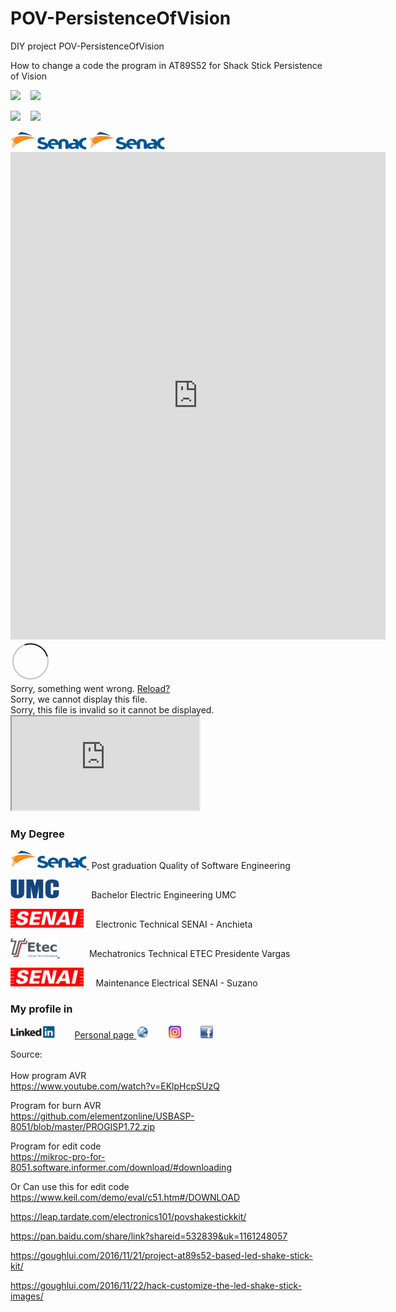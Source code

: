 # POV-PersistenceOfVision
DIY project POV-PersistenceOfVision


How to change a code the program in AT89S52 for Shack Stick Persistence of Vision


<img src="https://github.com/mariliahoshino/Shake_Stick_POV-PersistenceOfVision/blob/main/picture/20201216_214225.jpg?raw=true" height="400" widht="400" > &nbsp;&nbsp;&nbsp;<img src="https://github.com/mariliahoshino/Shake_Stick_POV-PersistenceOfVision/blob/main/picture/20201216_214733.jpg?raw=true" height="400" widht="400" > <br>

<img src="https://github.com/mariliahoshino/Shake_Stick_POV-PersistenceOfVision/blob/main/picture/20201216_231614.jpg?raw=true" height="400" widht="400" > &nbsp;&nbsp;&nbsp;<img src="https://github.com/mariliahoshino/Shake_Stick_POV-PersistenceOfVision/blob/main/picture/20201216_231623.jpg?raw=true" height="400" widht="400" > <br>

<img src="https://github.com/mariliahoshino/mariliahoshino/blob/master/School/logo_senac.png?raw=true" height="30" widht="400" >
<img src="https://github.com/mariliahoshino/mariliahoshino/blob/master/School/logo_senac.png?raw=true" height="30" widht="400" ><br>


<!--
<embed src="https://render.githubusercontent.com/view/pdf?color_mode=dark&amp;commit=78b32d31a60ac4eeae04e5869425596d696ad7d4&amp;enc_url=68747470733a2f2f7261772e67697468756275736572636f6e74656e742e636f6d2f6d6172696c6961686f7368696e6f2f5368616b655f537469636b5f504f562d50657273697374656e63654f66566973696f6e2f373862333264333161363061633465656165303465353836393432353539366436393661643764342f706963747572652f504f562d537469636b5f536368656d617469632e706466&amp;nwo=mariliahoshino%2FShake_Stick_POV-PersistenceOfVision&amp;path=picture%2FPOV-Stick_Schematic.pdf&amp;repository_id=327756317&amp;repository_type=Repository#f11713e4-f83f-4abf-b56d-d6728612344e"> 
<link rel="canonical" href="https://render.githubusercontent.com/view/pdf?color_mode=dark&amp;commit=78b32d31a60ac4eeae04e5869425596d696ad7d4&amp;enc_url=68747470733a2f2f7261772e67697468756275736572636f6e74656e742e636f6d2f6d6172696c6961686f7368696e6f2f5368616b655f537469636b5f504f562d50657273697374656e63654f66566973696f6e2f373862333264333161363061633465656165303465353836393432353539366436393661643764342f706963747572652f504f562d537469636b5f536368656d617469632e706466&amp;nwo=mariliahoshino%2FShake_Stick_POV-PersistenceOfVision&amp;path=picture%2FPOV-Stick_Schematic.pdf&amp;repository_id=327756317&amp;repository_type=Repository#f11713e4-f83f-4abf-b56d-d6728612344e" data-pjax-transient>
<include-fragment src="https://render.githubusercontent.com/view/pdf?color_mode=dark&amp;commit=78b32d31a60ac4eeae04e5869425596d696ad7d4&amp;enc_url=68747470733a2f2f7261772e67697468756275736572636f6e74656e742e636f6d2f6d6172696c6961686f7368696e6f2f5368616b655f537469636b5f504f562d50657273697374656e63654f66566973696f6e2f373862333264333161363061633465656165303465353836393432353539366436393661643764342f706963747572652f504f562d537469636b5f536368656d617469632e706466&amp;nwo=mariliahoshino%2FShake_Stick_POV-PersistenceOfVision&amp;path=picture%2FPOV-Stick_Schematic.pdf&amp;repository_id=327756317&amp;repository_type=Repository#f11713e4-f83f-4abf-b56d-d6728612344e" class="commit-loader">
  
  
  -->
  
  
  <iframe src="https://render.githubusercontent.com/view/pdf?color_mode=dark&amp;commit=78b32d31a60ac4eeae04e5869425596d696ad7d4&amp;enc_url=68747470733a2f2f7261772e67697468756275736572636f6e74656e742e636f6d2f6d6172696c6961686f7368696e6f2f5368616b655f537469636b5f504f562d50657273697374656e63654f66566973696f6e2f373862333264333161363061633465656165303465353836393432353539366436393661643764342f706963747572652f504f562d537469636b5f536368656d617469632e706466&amp;nwo=mariliahoshino%2FShake_Stick_POV-PersistenceOfVision&amp;path=picture%2FPOV-Stick_Schematic.pdf&amp;repository_id=327756317&amp;repository_type=Repository#f11713e4-f83f-4abf-b56d-d6728612344e" width="600" height="780" style="border: none;"></iframe>
  
  
  
  
  
  
  
  <div class="render-wrapper ">
    <div class="render-container is-render-pending js-render-target  "
      data-identity="f11713e4-f83f-4abf-b56d-d6728612344e"
      data-host="https://render.githubusercontent.com"
      data-type="pdf">
      <svg viewBox="0 0 16 16" fill="none" style="box-sizing: content-box; color: var(--color-icon-primary);" class="octospinner mx-auto" width="64" height="64">
  <circle cx="8" cy="8" r="7" stroke="currentColor" stroke-opacity="0.25" stroke-width="2" vector-effect="non-scaling-stroke" />
  <path d="M15 8a7.002 7.002 0 00-7-7" stroke="currentColor" stroke-width="2" stroke-linecap="round" vector-effect="non-scaling-stroke">
    <animateTransform attributeName="transform" type="rotate" from="0 8 8" to="360 8 8" dur="1s" repeatCount="indefinite" />
  </path>
</svg>
      <div class="render-viewer-error">Sorry, something went wrong. <a href="https://github.com/mariliahoshino/Shake_Stick_POV-PersistenceOfVision/blob/main/picture/POV-Stick_Schematic.pdf">Reload?</a></div>
      <div class="render-viewer-fatal">Sorry, we cannot display this file.</div>
      <div class="render-viewer-invalid">Sorry, this file is invalid so it cannot be displayed.</div>
      <iframe class="render-viewer " src="https://render.githubusercontent.com/view/pdf?color_mode=dark&amp;commit=78b32d31a60ac4eeae04e5869425596d696ad7d4&amp;enc_url=68747470733a2f2f7261772e67697468756275736572636f6e74656e742e636f6d2f6d6172696c6961686f7368696e6f2f5368616b655f537469636b5f504f562d50657273697374656e63654f66566973696f6e2f373862333264333161363061633465656165303465353836393432353539366436393661643764342f706963747572652f504f562d537469636b5f536368656d617469632e706466&amp;nwo=mariliahoshino%2FShake_Stick_POV-PersistenceOfVision&amp;path=picture%2FPOV-Stick_Schematic.pdf&amp;repository_id=327756317&amp;repository_type=Repository#f11713e4-f83f-4abf-b56d-d6728612344e" sandbox="allow-scripts allow-same-origin allow-top-navigation" title="File display">
          Viewer requires iframe.
      </iframe>
    </div>
  
  
  
  
  
  
  
  



### My Degree

<a href="https://www.sp.senac.br/">   <img src="https://github.com/mariliahoshino/mariliahoshino/blob/master/School/logo_senac.png?raw=true" height="30" widht="400" > </a> &nbsp;Post graduation Quality of Software Engineering 

<a href="http://www.umc.br/">    <img src="https://github.com/mariliahoshino/mariliahoshino/blob/master/School/logo_umc.png?raw=true" height="30" widht="400"></a>  &nbsp;&nbsp;&nbsp;&nbsp;&nbsp;&nbsp;&nbsp;&nbsp;&nbsp;&nbsp;&nbsp; Bachelor Electric Engineering UMC  

<a href="https://eletronica.sp.senai.br/"> <img src="https://github.com/mariliahoshino/mariliahoshino/blob/master/School/logo_senai.png?raw=true" height="30" widht="400"></a>  &nbsp;&nbsp;&nbsp; Electronic Technical SENAI - Anchieta  

<a href="https://www.cps.sp.gov.br/tag/etec-presidente-vargas/">  <img src="https://github.com/mariliahoshino/mariliahoshino/blob/master/School/logo_etec.png?raw=true" height="30" widht="400"> </a> &nbsp;&nbsp;&nbsp;&nbsp;&nbsp;&nbsp;&nbsp;&nbsp;&nbsp;&nbsp;&nbsp; Mechatronics Technical ETEC Presidente Vargas 

<a href="https://suzano.sp.senai.br/"> <img src="https://github.com/mariliahoshino/mariliahoshino/blob/master/School/logo_senai.png?raw=true" height="30" widht="400"></a>  &nbsp;&nbsp;&nbsp; Maintenance Electrical SENAI - Suzano  

### My profile in 

<a href="https://www.linkedin.com/in/mariliahoshino/"><img src="https://github.com/mariliahoshino/mariliahoshino/blob/master/profile/logo_linkedin.png?raw=true" height="20" widht="400"></a> &nbsp;&nbsp;&nbsp;&nbsp;&nbsp;&nbsp; 
<a href="https://mariliahoshino.wixsite.com/cvitae/"> Personal page <img src ="https://github.com/mariliahoshino/mariliahoshino/blob/master/profile/logo_site.png?raw=true" height="20" widht="400"></a> &nbsp;&nbsp;&nbsp;&nbsp;&nbsp;&nbsp; 
<a href="https://www.instagram.com/mari.zeniti/"><img src = "https://github.com/mariliahoshino/mariliahoshino/blob/master/profile/logo_instagram.png?raw=true"  height="20" widht="400"></a> &nbsp;&nbsp;&nbsp;&nbsp;&nbsp;&nbsp; 
<a href="https://www.facebook.com/mari.zeniti"><img src="https://github.com/mariliahoshino/mariliahoshino/blob/master/profile/logo_facebook.png?raw=true"   height="20" widht="400"></a>






Source:<br><br>
How program AVR<br>
https://www.youtube.com/watch?v=EKlpHcpSUzQ <br>

Program for burn AVR<br>
https://github.com/elementzonline/USBASP-8051/blob/master/PROGISP1.72.zip <br>

Program for edit code<br>
https://mikroc-pro-for-8051.software.informer.com/download/#downloading <br>

Or Can use this for edit code<br>
https://www.keil.com/demo/eval/c51.htm#/DOWNLOAD <br>

https://leap.tardate.com/electronics101/povshakestickkit/

https://pan.baidu.com/share/link?shareid=532839&uk=1161248057

https://goughlui.com/2016/11/21/project-at89s52-based-led-shake-stick-kit/

https://goughlui.com/2016/11/22/hack-customize-the-led-shake-stick-images/
